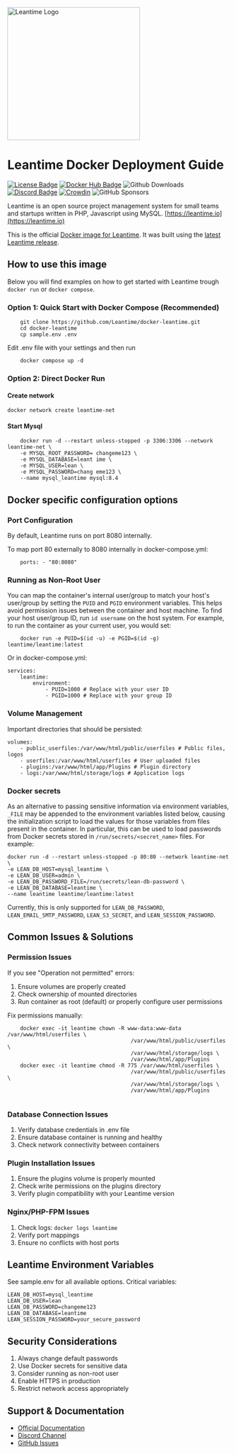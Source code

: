 <a href="https://leantime.io"><img src="https://leantime.io/wp-content/uploads/2023/03/leantime_logo.png" alt="Leantime Logo" width="300"/></a>
# Leantime Docker Deployment Guide


[![License Badge](https://img.shields.io/github/license/leantime/leantime?style=flat-square)](https://www.gnu.org/licenses/agpl-3.0.en.html)
[![Docker Hub Badge](https://img.shields.io/docker/pulls/leantime/leantime?style=flat-square)](https://hub.docker.com/r/leantime/leantime)
![Github Downloads](https://img.shields.io/github/downloads/leantime/leantime/total)
[![Discord Badge](https://img.shields.io/discord/990001288026677318?label=Discord&style=flat-square)](https://discord.gg/4zMzJtAq9z)
[![Crowdin](https://badges.crowdin.net/leantime/localized.svg)](https://crowdin.com/project/leantime)
![GitHub Sponsors](https://img.shields.io/github/sponsors/leantime)
<br />

Leantime is an open source project management system for small teams and startups written in PHP, Javascript using MySQL. [https://leantime.io](https://leantime.io)

This is the official <a href="https://hub.docker.com/r/leantime/leantime">Docker image for Leantime</a>. It was built using the <a href="https://github.com/Leantime/leantime/releases">latest Leantime release</a>.

## How to use this image
Below you will find examples on how to get started with Leantime trough `docker run` or `docker compose`.

### Option 1: Quick Start with Docker Compose (Recommended)

```
    git clone https://github.com/Leantime/docker-leantime.git 
    cd docker-leantime 
    cp sample.env .env
```
Edit .env file with your settings and then run

```
    docker compose up -d
```

### Option 2: Direct Docker Run

#### Create network

``` 
docker network create leantime-net
```
#### Start Mysql

``` 
    docker run -d --restart unless-stopped -p 3306:3306 --network leantime-net \ 
    -e MYSQL_ROOT_PASSWORD= changeme123 \ 
    -e MYSQL_DATABASE=leant ime \ 
    -e MYSQL_USER=lean \ 
    -e MYSQL_PASSWORD=chang eme123 \ 
    --name mysql_leantime mysql:8.4
```

## Docker specific configuration options

### Port Configuration
By default, Leantime runs on port 8080 internally.

To map port 80 externally to 8080 internally in docker-compose.yml:

```
    ports: - "80:8080"
```


### Running as Non-Root User

You can map the container's internal user/group to match your host's user/group by setting the `PUID` and `PGID` environment variables. This helps avoid permission issues between the container and host machine. To find your host user/group ID, run `id username` on the host system. For example, to run the container as your current user, you would set:

```
    docker run -e PUID=$(id -u) -e PGID=$(id -g) leantime/leantime:latest
```

Or in docker-compose.yml:

```
services: 
    leantime: 
        environment: 
            - PUID=1000 # Replace with your user ID 
            - PGID=1000 # Replace with your group ID
```

### Volume Management
Important directories that should be persisted:

```
volumes: 
    - public_userfiles:/var/www/html/public/userfiles # Public files, logos 
    - userfiles:/var/www/html/userfiles # User uploaded files 
    - plugins:/var/www/html/app/Plugins # Plugin directory 
    - logs:/var/www/html/storage/logs # Application logs
```

### Docker secrets

As an alternative to passing sensitive information via environment variables, `_FILE` may be appended to the environment variables listed below, causing the initialization script to load the values for those variables from files present in the container. In particular, this can be used to load passwords from Docker secrets stored in `/run/secrets/<secret_name>` files. For example:

```
docker run -d --restart unless-stopped -p 80:80 --network leantime-net \
-e LEAN_DB_HOST=mysql_leantime \
-e LEAN_DB_USER=admin \
-e LEAN_DB_PASSWORD_FILE=/run/secrets/lean-db-password \
-e LEAN_DB_DATABASE=leantime \
--name leantime leantime/leantime:latest
```

Currently, this is only supported for `LEAN_DB_PASSWORD`, `LEAN_EMAIL_SMTP_PASSWORD`, `LEAN_S3_SECRET`, and `LEAN_SESSION_PASSWORD`.

## Common Issues & Solutions

### Permission Issues
If you see "Operation not permitted" errors:
1. Ensure volumes are properly created
2. Check ownership of mounted directories
3. Run container as root (default) or properly configure user permissions

Fix permissions manually:

```
    docker exec -it leantime chown -R www-data:www-data /var/www/html/userfiles \ 
                                       /var/www/html/public/userfiles \ 
                                       /var/www/html/storage/logs \ 
                                       /var/www/html/app/Plugins
    docker exec -it leantime chmod -R 775 /var/www/html/userfiles \ 
                                       /var/www/html/public/userfiles \ 
                                       /var/www/html/storage/logs \ 
                                       /var/www/html/app/Plugins
    
```

### Database Connection Issues
1. Verify database credentials in .env file
2. Ensure database container is running and healthy
3. Check network connectivity between containers

### Plugin Installation Issues
1. Ensure the plugins volume is properly mounted
2. Check write permissions on the plugins directory
3. Verify plugin compatibility with your Leantime version

### Nginx/PHP-FPM Issues
1. Check logs: `docker logs leantime`
2. Verify port mappings
3. Ensure no conflicts with host ports

## Leantime Environment Variables
See sample.env for all available options. Critical variables:

```
LEAN_DB_HOST=mysql_leantime 
LEAN_DB_USER=lean 
LEAN_DB_PASSWORD=changeme123 
LEAN_DB_DATABASE=leantime  
LEAN_SESSION_PASSWORD=your_secure_password
```

## Security Considerations
1. Always change default passwords
2. Use Docker secrets for sensitive data
3. Consider running as non-root user
4. Enable HTTPS in production
5. Restrict network access appropriately

## Support & Documentation
- [Official Documentation](https://docs.leantime.io)
- [Discord Channel](https://discord.gg/4zMzJtAq9z)
- [GitHub Issues](https://github.com/Leantime/leantime/issues)

